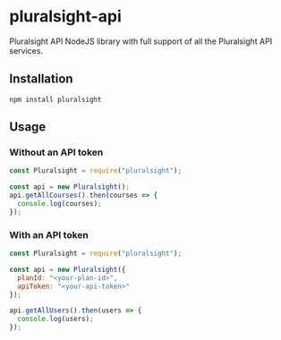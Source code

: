 # pluralsight-api

Pluralsight API NodeJS library with full support of all the Pluralsight API services.

## Installation

```
npm install pluralsight
```

## Usage

### Without an API token

```js
const Pluralsight = require("pluralsight");

const api = new Pluralsight();
api.getAllCourses().then(courses => {
  console.log(courses);
});
```

### With an API token

```js
const Pluralsight = require("pluralsight");

const api = new Pluralsight({
  planId: "<your-plan-id>",
  apiToken: "<your-api-token>"
});

api.getAllUsers().then(users => {
  console.log(users);
});
```